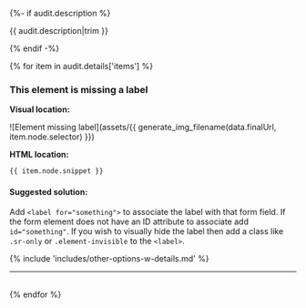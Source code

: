{%- if audit.description %}

{{ audit.description|trim }}

{% endif -%}

{% for item in audit.details['items'] %}

### This element is missing a label

__Visual location:__

![Element missing label](assets/{{ generate_img_filename(data.finalUrl, item.node.selector) }})

__HTML location:__

```html
{{ item.node.snippet }}
```

#### Suggested solution:
Add `<label for="something">` to associate the label with that form field. If the form element does not have an ID attribute to associate add `id="something"`.
If you wish to visually hide the label then add a class like `.sr-only` or `.element-invisible` to the `<label>`.

{% include 'includes/other-options-w-details.md' %}

<hr>

<br>
{% endfor %}